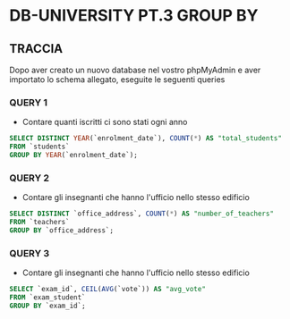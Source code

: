 # DB-UNIVERSITY PT.3 GROUP BY

## TRACCIA

Dopo aver creato un nuovo database nel vostro phpMyAdmin e aver importato lo schema allegato, eseguite le seguenti queries

### QUERY 1

- Contare quanti iscritti ci sono stati ogni anno

```sql
SELECT DISTINCT YEAR(`enrolment_date`), COUNT(*) AS "total_students"
FROM `students`
GROUP BY YEAR(`enrolment_date`);
```

### QUERY 2

- Contare gli insegnanti che hanno l'ufficio nello stesso edificio

```sql
SELECT DISTINCT `office_address`, COUNT(*) AS "number_of_teachers"
FROM `teachers`
GROUP BY `office_address`;
```

### QUERY 3

- Contare gli insegnanti che hanno l'ufficio nello stesso edificio

```sql
SELECT `exam_id`, CEIL(AVG(`vote`)) AS "avg_vote"
FROM `exam_student`
GROUP BY `exam_id`;
```
